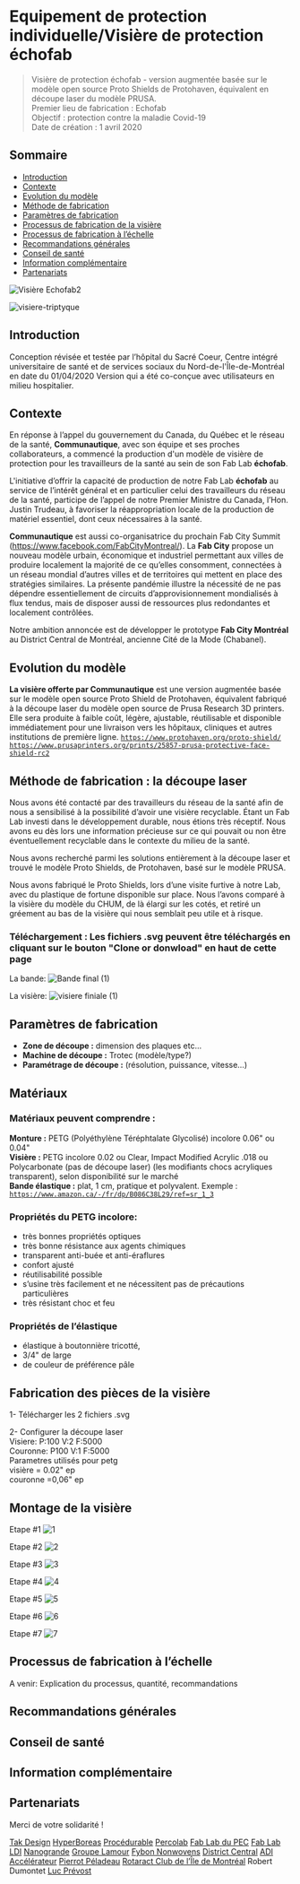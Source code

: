 # Equipement de protection individuelle/Visière de protection échofab

> Visière de protection échofab - version augmentée basée sur le modèle open source Proto Shields de Protohaven, équivalent en découpe laser du modèle PRUSA.  
> Premier lieu de fabrication : Echofab    
> Objectif : protection contre la maladie Covid-19   
> Date de création : 1 avril 2020   

## Sommaire

- [Introduction](#Introduction)
- [Contexte](#Contexte)
- [Evolution du modèle](#Evolution-du-modèle)
- [Méthode de fabrication](#méthode-de-fabrication--la-découpe-laser)
- [Paramètres de fabrication](#paramètres-de--fabrication)
- [Processus de fabrication de la visière](#Processus-de-fabrication-de-la-visière)
- [Processus de fabrication à l’échelle](#processus-de-fabrication-à-léchelle)
- [Recommandations générales](#Recommandations-générales)
- [Conseil de santé](#Conseil-de-santé)
- [Information complémentaire](#Information-complémentaire)
- [Partenariats](#Partenariats)

![Visière Echofab2](https://user-images.githubusercontent.com/13840338/78902740-7bcf3f80-7a7a-11ea-80ad-2fad71c426cc.gif)

![visiere-triptyque](https://user-images.githubusercontent.com/13840338/78804020-f4bd9100-79bf-11ea-9d20-d61093563e7c.png)


## Introduction
Conception révisée et testée par l’hôpital du Sacré Coeur, Centre intégré universitaire de santé et de services sociaux du Nord-de-l'Île-de-Montréal en date du 01/04/2020
Version qui a été co-conçue avec utilisateurs en milieu hospitalier.

## Contexte

En réponse à l’appel du gouvernement du Canada, du Québec et le réseau de la santé, **Communautique**, avec son équipe et ses proches collaborateurs, a commencé la production d'un modèle de visière de protection pour les travailleurs de la santé au sein de son Fab Lab **échofab**.

L'initiative d’offrir la capacité de production de notre Fab Lab **échofab** au service de l’intérêt général et en particulier celui des travailleurs du réseau de la santé, participe de l’appel de notre Premier Ministre du Canada, l’Hon. Justin Trudeau, à favoriser la réappropriation locale de la production de matériel essentiel, dont ceux nécessaires à la santé. 

**Communautique** est aussi co-organisatrice du prochain Fab City Summit (https://www.facebook.com/FabCityMontreal/). La **Fab City** propose un nouveau modèle urbain, économique et industriel permettant aux villes de produire localement la majorité de ce qu’elles consomment, connectées à un réseau mondial d’autres villes et de territoires qui mettent en place des stratégies similaires. 
La présente pandémie illustre la nécessité de ne pas dépendre essentiellement de circuits d’approvisionnement mondialisés à flux tendus, mais de disposer aussi de ressources plus redondantes et localement contrôlées.

Notre ambition annoncée est de développer le prototype **Fab City Montréal** au District Central de Montréal, ancienne Cité de la Mode (Chabanel).

## Evolution du modèle

**La visière offerte par Communautique** est une version augmentée basée sur le modèle open source Proto Shield de Protohaven, équivalent fabriqué à la découpe laser du modèle open source de Prusa Research 3D printers. Elle sera produite à faible coût, légère, ajustable, réutilisable et disponible immédiatement pour une livraison vers les hôpitaux, cliniques et autres institutions de première ligne.
<a href="https://www.protohaven.org/proto-shield/" target="_blank">`https://www.protohaven.org/proto-shield/`</a>
<a href="https://www.prusaprinters.org/prints/25857-prusa-protective-face-shield-rc2" target="_blank">`https://www.prusaprinters.org/prints/25857-prusa-protective-face-shield-rc2`</a>

## Méthode de fabrication : la découpe laser

Nous avons été contacté par des travailleurs du réseau de la santé afin de nous a sensibilisé à la possibilité d’avoir une visière recyclable. Étant un Fab Lab investi dans le développement durable, nous étions très réceptif. Nous avons eu dès lors une information précieuse sur ce qui pouvait ou non être éventuellement recyclable dans le contexte du milieu de la santé.

Nous avons recherché parmi les solutions entièrement à la découpe laser et trouvé le modèle Proto Shields, de Protohaven, basé sur le modèle PRUSA.

Nous avons fabriqué le Proto Shields, lors d’une visite furtive à notre Lab, avec du plastique de fortune disponible sur place. Nous l’avons comparé à la visière du modèle du CHUM, de là élargi sur les cotés, et retiré un gréement au bas de la visière qui nous semblait peu utile et à risque.

### Téléchargement : Les fichiers .svg peuvent être téléchargés en cliquant sur le bouton "Clone or donwload" en haut de cette page

La bande:
![Bande final (1)](https://user-images.githubusercontent.com/13840338/78802823-8d531180-79be-11ea-9a59-c605749e0bef.png)

La visière:
![visiere finiale (1)](https://user-images.githubusercontent.com/13840338/78802822-8cba7b00-79be-11ea-807b-883c93bfb779.png)


## Paramètres de  fabrication 

- **Zone de découpe :** dimension des plaques etc...
- **Machine de découpe :** Trotec (modèle/type?)
- **Paramétrage de découpe :** (résolution, puissance, vitesse…)

## Matériaux 

### Matériaux peuvent comprendre : 

**Monture :** PETG (Polyéthylène Téréphtalate Glycolisé) incolore 0.06" ou 0.04"  
**Visière :** PETG incolore 0.02 ou Clear, Impact Modified Acrylic .018 ou Polycarbonate (pas de découpe laser) (les modifiants chocs acryliques transparent), selon disponibilité sur le marché  
**Bande élastique :** plat, 1 cm, pratique et polyvalent. Exemple : <a href="https://www.amazon.ca/-/fr/dp/B086C38L29/ref=sr_1_3" target="_blank">`https://www.amazon.ca/-/fr/dp/B086C38L29/ref=sr_1_3`</a>  

### Propriétés du PETG incolore:
- très bonnes propriétés optiques
- très bonne résistance aux agents chimiques
- transparent anti-buée et anti-éraflures
- confort ajusté
- réutilisabilité possible
- s’usine très facilement et ne nécessitent pas de précautions particulières
- très résistant choc et feu

### Propriétés de l’élastique

- élastique à boutonnière tricotté,
- 3/4" de large
- de couleur de préférence pâle

## Fabrication des pièces de la visière

1- Télécharger les 2 fichiers .svg

2- Configurer la découpe laser  
Visiere: P:100 V:2 F:5000  
Couronne: P100 V:1 F:5000  
Parametres utilisés pour petg  
visière = 0.02" ep  
couronne =0,06" ep  

## Montage de la visière

Etape #1
![1](https://user-images.githubusercontent.com/13840338/78902649-57736300-7a7a-11ea-8abc-e2acc2a8b006.jpg)

Etape #2
![2](https://user-images.githubusercontent.com/13840338/78902654-58a49000-7a7a-11ea-990d-807eb3dbaa45.JPG)

Etape #3
![3](https://user-images.githubusercontent.com/13840338/78902656-593d2680-7a7a-11ea-9a40-4af7bfab2299.JPG)

Etape #4
![4](https://user-images.githubusercontent.com/13840338/78902659-59d5bd00-7a7a-11ea-9d8b-f3986d87daa8.JPG)

Etape #5
![5](https://user-images.githubusercontent.com/13840338/78902663-59d5bd00-7a7a-11ea-9e4a-ad4136daca0b.JPG)

Etape #6
![6](https://user-images.githubusercontent.com/13840338/78902665-5a6e5380-7a7a-11ea-9131-5214802c40eb.JPG)

Etape #7
![7](https://user-images.githubusercontent.com/13840338/78902666-5b06ea00-7a7a-11ea-9b50-3aaa853eda77.JPG)

## Processus de fabrication à l’échelle
A venir: Explication du processus, quantité, recommandations

## Recommandations générales

## Conseil de santé

## Information complémentaire

## Partenariats
  
Merci de votre solidarité !  

<a href="https://takdi.com/" target="_blank">Tak Design</a>
<a href="http://www.hyperboreas.com/" target="_blank"> HyperBoreas</a>
<a href="http://www.procedurable.com/" target="_blank"> Procédurable</a>
<a href="http://www.percolab.com/" target="_blank"> Percolab</a>
<a href="https://fablabdupec.com/" target="_blank"> Fab Lab du PEC</a>
<a href="https://www.fablabldi.com/description" target="_blank"> Fab Lab LDI</a>
<a href="https://www.nanogrande.com/" target="_blank"> Nanogrande</a>
<a href="http://www.lamour.com/" target="_blank"> Groupe Lamour</a>
<a href="http://www.fybon.com/" target="_blank"> Fybon Nonwovens</a>
<a href="https://district-central.ca/" target="_blank"> District Central</a>
<a href="https://www.adiaccelerator.com/" target="_blank"> ADI Accélérateur</a>
<a href="https://theconversation.com/profiles/pierrot-peladeau-693198" target="_blank"> Pierrot Péladeau</a>
<a href="http://www.rotaract-idm.com/" target="_blank"> Rotaract Club de l’Île de Montréal</a>
Robert Dumontet
<a href="http://www.lucprevost.com/" target="_blank"> Luc Prévost </a>
